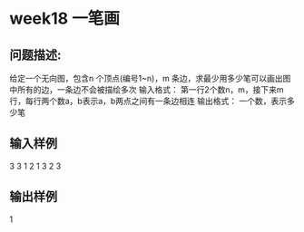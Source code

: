 # week18  一笔画

## 问题描述:
给定一个无向图，包含n 个顶点(编号1~n)，m 条边，求最少用多少笔可以画出图中所有的边，一条边不会被描绘多次
输入格式：
第一行2个数n，m，接下来m行，每行两个数a，b表示a，b两点之间有一条边相连
输出格式：
一个数，表示多少笔


## 输入样例
3 3
1 2
1 3
2 3

## 输出样例
1
